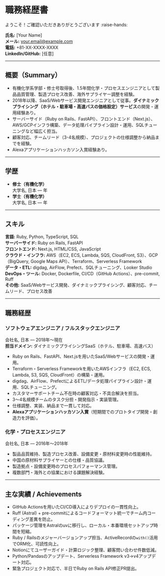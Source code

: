 # 職務経歴書
ようこそ！ご確認いただきありがとうございます :raise-hands:

**氏名:** [Your Name]  
**メール:** your.email@example.com  
**電話:** +81-XX-XXXX-XXXX  
**LinkedIn/GitHub:** [任意]  

---

## 概要（Summary）
- 有機化学系学部・修士号取得後、1.5年間化学・プロセスエンジニアとして製品品質管理、製造プロセス改善、海外サプライヤー調整を経験。  
- 2018年以降、SaaS/Webサービス開発エンジニアとして従事。**ダイナミックプライシング（ホテル・駐車場・高速バスの価格設定）サービス**の開発・運用経験あり。  
- サーバーサイド（Ruby on Rails、FastAPI）、フロントエンド（Next.js）、AWS/GCPインフラ構築、データ処理パイプライン設計・運用、SQLチューニングなど幅広く担当。  
- 顧客対応、チームリード（3-4名規模）、プロジェクトの仕様調整から納品までを経験。  
- Alexaアプリケーションハッカソン入賞経験あり。  

---

## 学歴
- **修士（有機化学）**  
  大学名, 日本 — 年  
- **学士（有機化学）**  
  大学名, 日本 — 年  

---

## スキル
**言語:** Ruby, Python, TypeScript, SQL  
**サーバーサイド:** Ruby on Rails, FastAPI  
**フロントエンド:** Next.js, HTML/CSS, JavaScript  
**クラウド・インフラ:** AWS（EC2, ECS, Lambda, SQS, CloudFront, S3）、GCP（BigQuery, Google Maps API）、Terraform、Serverless Framework  
**データ・ETL:** digdag, AirFlow, Prefect、SQLチューニング、Looker Studio  
**DevOps・ツール:** Docker, Dockerfile, CI/CD（GitHub Actions）、pre-commit, Ruff  
**その他:** SaaS/Webサービス開発、ダイナミックプライシング、顧客対応、チームリード、プロセス改善  

---

## 職務経歴

### ソフトウェアエンジニア / フルスタックエンジニア
会社名, 日本 — 2018年〜現在  
**担当ドメイン:** ダイナミックプライシングSaaS（ホテル、駐車場、高速バス）  
- Ruby on Rails、FastAPI、Next.jsを用いたSaaS/Webサービスの開発・運用。  
- Terraform・Serverless Frameworkを用いたAWSインフラ（EC2, ECS, Lambda, S3, SQS, CloudFront）の構築・運用。  
- digdag、AirFlow、PrefectによるETL/データ処理パイプライン設計・運用、SQLチューニング。  
- カスタマーサポートチーム不在時の顧客対応・不具合解決を担当。  
- 3〜4名規模チームのタスク分担・開発指示・実装管理。  
- 仕様調整、実装、納品まで一貫して対応。  
- **Alexaアプリケーションハッカソン入賞**（短期間でのプロトタイプ開発・創造力を評価）。  

### 化学・プロセスエンジニア
会社名, 日本 — 2016年〜2018年  
- 製品品質維持、製造プロセス改善、設備変更・原材料変更時の性能維持。  
- 中国の原材料サプライヤーとの仕様・品質協議。  
- 製造拠点・設備変更時のプロセスパフォーマンス管理。  
- 複数部門・海外との協業における課題解決経験。  

---

## 主な実績 / Achievements
- GitHub Actionsを用いたCI/CD導入によりデプロイの一貫性向上。  
- Ruff (Astral) + pre-commitによるコードフォーマット統一でチーム内コーディング差異を防止。  
- パッケージ管理をAstralのuvに移行し、ローカル・本番環境セットアップ時間を短縮。  
- Ruby / Railsのメジャーバージョンアップ担当、ActiveRecordの`with()`活用でORM化、可読性向上。  
- Notionにてユーザーガイド・計算ロジック整理、顧客問い合わせ件数低減。  
- Python/Pandasのアップデート、Serverless Framework v3→v4アップデート対応。  
- 緊急プロジェクト対応で、半日でRuby on Rails API修正PR提出。  
